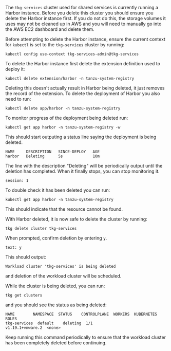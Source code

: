 The ``tkg-services`` cluster used for shared services is currently running a Harbor instance. Before you delete this cluster you should ensure you delete the Harbor instance first. If you do not do this, the storage volumes it uses may not be cleaned up in AWS and you will need to manually go into the AWS EC2 dashboard and delete them.

Before attempting to delete the Harbor instance, ensure the current context for ``kubectl`` is set to the ``tkg-services`` cluster by running:

```execute-1
kubectl config use-context tkg-services-admin@tkg-services
```

To delete the Harbor instance first delete the extension definition used to deploy it:

```execute-1
kubectl delete extension/harbor -n tanzu-system-registry
```

Deleting this doesn't actually result in Harbor being deleted, it just removes the record of the extension. To delete the deployment of Harbor you also need to run:

```execute-1
kubectl delete app/harbor -n tanzu-system-registry
```

To monitor progress of the deployment being deleted run:

```execute-1
kubectl get app harbor -n tanzu-system-registry -w
```

This should start outputing a status line saying the deployment is being deleted.

```
NAME     DESCRIPTION   SINCE-DEPLOY   AGE
harbor   Deleting      5s             10m
```

The line with the description "Deleting" will be periodically output until the deletion has completed. When it finally stops, you can stop monitoring it.

```terminal:interrupt
session: 1
```

To double check it has been deleted you can run:

```execute-1
kubectl get app harbor -n tanzu-system-registry
```

This should indicate that the resource cannot be found.

With Harbor deleted, it is now safe to delete the cluster by running:

```execute-1
tkg delete cluster tkg-services
```

When prompted, confirm deletion by entering ``y``.

```terminal:input
text: y
```

This should output:

```
Workload cluster 'tkg-services' is being deleted
```

and deletion of the workload cluster will be scheduled.

While the cluster is being deleted, you can run:

```execute-1
tkg get clusters
```

and you should see the status as being deleted:

```
NAME        NAMESPACE  STATUS    CONTROLPLANE  WORKERS  KUBERNETES        ROLES  
tkg-services  default    deleting  1/1                    v1.19.1+vmware.2  <none> 
```

Keep running this command periodically to ensure that the workload cluster has been completely deleted before continuing.
